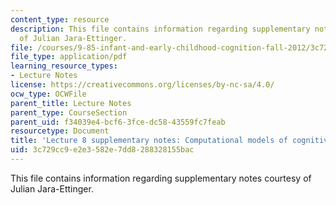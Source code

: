 ```yaml
---
content_type: resource
description: This file contains information regarding supplementary notes courtesy
  of Julian Jara-Ettinger.
file: /courses/9-85-infant-and-early-childhood-cognition-fall-2012/3c729cc9e2e3582e7dd8288328155bac_MIT9_85F12_lec8CompSupNo.pdf
file_type: application/pdf
learning_resource_types:
- Lecture Notes
license: https://creativecommons.org/licenses/by-nc-sa/4.0/
ocw_type: OCWFile
parent_title: Lecture Notes
parent_type: CourseSection
parent_uid: f34039e4-bcf6-3fce-dc58-43559fc7feab
resourcetype: Document
title: 'Lecture 8 supplementary notes: Computational models of cognitive development'
uid: 3c729cc9-e2e3-582e-7dd8-288328155bac
---
```

This file contains information regarding supplementary notes courtesy of Julian Jara-Ettinger.